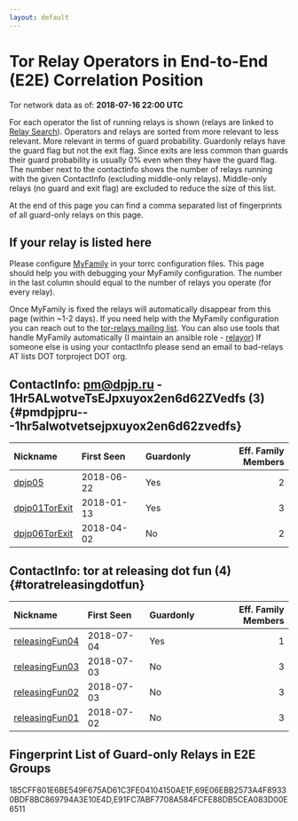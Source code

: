 ```yaml
---
layout: default
---
```



# Tor Relay Operators in End-to-End (E2E) Correlation Position

Tor network data as of: **2018-07-16 22:00 UTC**

For each operator the list of running relays is shown (relays are linked to [Relay Search](https://metrics.torproject.org/rs.html)).
Operators and relays are sorted from more relevant to less relevant. More relevant in terms of guard probability.
Guardonly relays have the guard flag but not the exit flag.
Since exits are less common than guards their guard probability is usually 0% even when they have the guard flag.
The number next to the contactinfo shows the number of relays running with the given ContactInfo (excluding middle-only relays).
Middle-only relays (no guard and exit flag) are excluded to reduce the size of this list.

At the end of this page you can find a comma separated list of fingerprints of all guard-only relays on this page.

## If your relay is listed here
Please configure [MyFamily](https://www.torproject.org/docs/tor-manual.html.en#MyFamily) in your torrc configuration files.
This page should help you with debugging your MyFamily configuration. The number in the last column should equal to the number of
relays you operate (for every relay).

Once MyFamily is fixed the relays will automatically disappear from this page (within ~1-2 days).
If you need help with the MyFamily configuration you can reach out to the
[tor-relays mailing list](https://lists.torproject.org/cgi-bin/mailman/listinfo/tor-relays).
You can also use tools that handle MyFamily automatically (I maintain an ansible role - 
[relayor](https://medium.com/@nusenu/deploying-tor-relays-with-ansible-6612593fa34d))
If someone else is using your contactInfo please send an email to bad-relays AT lists DOT torproject DOT org.


## ContactInfo: pm@dpjp.ru - 1Hr5ALwotveTsEJpxuyox2en6d62ZVedfs (3) {#pmdpjpru---1hr5alwotvetsejpxuyox2en6d62zvedfs}

| Nickname                                                                                                 | First Seen   | Guardonly   |   Eff. Family Members |
|:---------------------------------------------------------------------------------------------------------|:-------------|:------------|----------------------:|
| [dpjp05](https://metrics.torproject.org/rs.html#details/185CFF801E6BE549F675AD61C3FE04104150AE1F)        | 2018-06-22   | Yes         |                     2 |
| [dpjp01TorExit](https://metrics.torproject.org/rs.html#details/69E06EBB2573A4F89330BDF8BC869794A3E10E4D) | 2018-01-13   | Yes         |                     3 |
| [dpjp06TorExit](https://metrics.torproject.org/rs.html#details/C5AFC0EC23AC7FB19067FC4C511316A4CE38C32F) | 2018-04-02   | No          |                     2 |

## ContactInfo: tor at releasing dot fun (4) {#toratreleasingdotfun}

| Nickname                                                                                                  | First Seen   | Guardonly   |   Eff. Family Members |
|:----------------------------------------------------------------------------------------------------------|:-------------|:------------|----------------------:|
| [releasingFun04](https://metrics.torproject.org/rs.html#details/E91FC7ABF7708A584FCFE88DB5CEA083D00E6511) | 2018-07-04   | Yes         |                     1 |
| [releasingFun03](https://metrics.torproject.org/rs.html#details/0644F3CCE5141F679D8509D100E068FFAA531350) | 2018-07-03   | No          |                     3 |
| [releasingFun02](https://metrics.torproject.org/rs.html#details/B26F12939CE5FE0D21E70429DDB51DDA3DB4CACF) | 2018-07-03   | No          |                     3 |
| [releasingFun01](https://metrics.torproject.org/rs.html#details/D826AF785186EF68DA329D2B005167967EB7F758) | 2018-07-02   | No          |                     3 |


## Fingerprint List of Guard-only Relays in E2E Groups

185CFF801E6BE549F675AD61C3FE04104150AE1F,69E06EBB2573A4F89330BDF8BC869794A3E10E4D,E91FC7ABF7708A584FCFE88DB5CEA083D00E6511